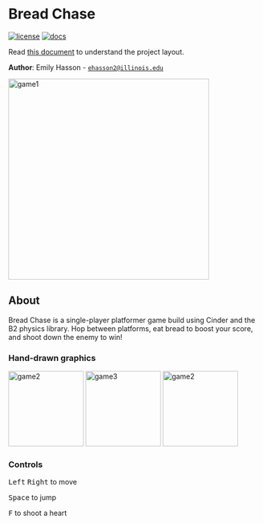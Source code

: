 # Bread Chase

[![license](https://img.shields.io/badge/license-MIT-green)](LICENSE)
[![docs](https://img.shields.io/badge/docs-yes-brightgreen)](docs/README.md)

Read [this document](https://cliutils.gitlab.io/modern-cmake/chapters/basics/structure.html) to understand the project
layout.

**Author**: Emily Hasson - [`ehasson2@illinois.edu`](mailto:example@illinois.edu)

<img width="400" alt="game1" src="https://user-images.githubusercontent.com/55060753/108287214-13e48d80-7150-11eb-8b69-5f122fcfe467.png">

## About
Bread Chase is a single-player platformer game build using Cinder and the B2 physics library. Hop between platforms, eat bread to boost your score, and shoot down the enemy to win!
 
### Hand-drawn graphics
 
<img width="150" alt="game2" src="https://user-images.githubusercontent.com/55060753/108287329-49897680-7150-11eb-8a2c-f49964e3a0f3.png"> <img width="150" alt="game3" src="https://user-images.githubusercontent.com/55060753/108287706-d59b9e00-7150-11eb-8905-7ad5c25c8dc8.png"> <img width="150" alt="game2" src="https://user-images.githubusercontent.com/55060753/108287887-2b704600-7151-11eb-99af-66bf39d0a136.png">
 
### Controls
 
<kbd>Left</kbd> <kbd>Right</kbd> to move
 
<kbd>Space</kbd> to jump
 
<kbd>F</kbd> to shoot a heart
